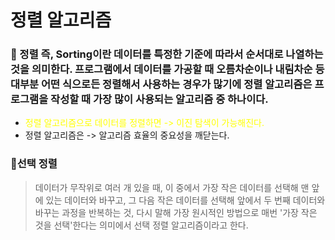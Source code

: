 # 정렬 알고리즘

### 📌 정렬 즉, Sorting이란 데이터를 특정한 기준에 따라서 순서대로 나열하는 것을 의미한다. 프로그램에서 데이터를 가공할 때 오름차순이나 내림차순 등 대부분 어떤 식으로든 정렬해서 사용하는 경우가 많기에 정렬 알고리즘은 프로그램을 작성할 때 가장 많이 사용되는 알고리즘 중 하나이다.

- <span style="color:yellow">정렬 알고리즘으로 데이터를 정렬하면 -> 이진 탐색이 가능해진다.</span>
- 정렬 알고리즘은 -> 알고리즘 효율의 중요성을 깨닫는다.

### 🎈선택 정렬

> 데이터가 무작위로 여러 개 있을 때, 이 중에서 가장 작은 데이터를 선택해 맨 앞에 있는 데이터와 바꾸고, 그 다음 작은 데이터를 선택해 앞에서 두 번째 데이터와 바꾸는 과정을 반복하는 것, 다시 말해 가장 원시적인 방법으로 매번 '가장 작은 것을 선택'한다는 의미에서 선택 정렬 알고리즘이라고 한다.
